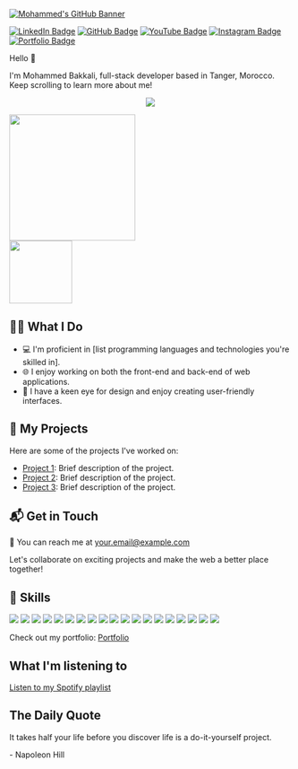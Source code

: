[![Mohammed's GitHub Banner](./assets/banner.png)](https://mohammed-bakkali.github.io/Portflio/)

[![LinkedIn Badge](https://img.shields.io/badge/LinkedIn-0077B5?style=for-the-badge&logo=linkedin&logoColor=white)](https://www.linkedin.com/in/mohammed-bakkali-4821a123a/)
[![GitHub Badge](https://img.shields.io/badge/GitHub-181717?style=for-the-badge&logo=github&logoColor=white)](https://github.com/mohammed-bakkali)
[![YouTube Badge](https://img.shields.io/badge/YouTube-FF0000?style=for-the-badge&logo=youtube&logoColor=white)](https://www.youtube.com/user/YourUsername)
[![Instagram Badge](https://img.shields.io/badge/Instagram-E4405F?style=for-the-badge&logo=instagram&logoColor=white)](https://www.instagram.com/your_username/)
[![Portfolio Badge](https://img.shields.io/badge/Portfolio-YourWebsiteColor?style=for-the-badge&logo=web&logoColor=white)](https://mohammed-bakkali.github.io/Portflio/)



Hello 👋

I'm Mohammed Bakkali, full-stack developer based in Tanger, Morocco. Keep scrolling to learn more about me!

<p align="center">
  <a href="https://github.com/DenverCoder1/readme-typing-svg">
    <img src="https://readme-typing-svg.herokuapp.com?color=%2336BCF7&size=24&center=true&lines=I'm+Full+Stack+Web+Developer">
  </a>
</p>



<a href="https://github.com/mohammed-bakkali">
  <img height="225" src="https://github-readme-stats.vercel.app/api?username=mohammed-bakkali&show_icons=true&theme=dark&include_all_commits=true&count_private=true"/>
  <div style="display: flex; flex-direction: column;">
    <img height="112" src="https://github-readme-stats.vercel.app/api/top-langs/?username=mohammed-bakkali&theme=dark&layout=compact"/>
  </div>
</a>



  
## :sassy_man: What I Do  

- 💻 I'm proficient in [list programming languages and technologies you're skilled in].
- 🌐 I enjoy working on both the front-end and back-end of web applications.
- 🎨 I have a keen eye for design and enjoy creating user-friendly interfaces.

## 🚀 My Projects

Here are some of the projects I've worked on:

- [Project 1](link-to-project-1): Brief description of the project.
- [Project 2](link-to-project-2): Brief description of the project.
- [Project 3](link-to-project-3): Brief description of the project.

## 📬 Get in Touch

📧 You can reach me at [your.email@example.com](mailto:your.mohammedbakkali807@gmail.com) 

Let's collaborate on exciting projects and make the web a better place together!


## 💼 Skills

![](https://img.shields.io/badge/HTML5-E34F26?style=for-the-badge&logo=html5&logoColor=white)
![](https://img.shields.io/badge/CSS3-1572B6?style=for-the-badge&logo=css3&logoColor=white)
![](https://img.shields.io/badge/SASS-CC6699?style=for-the-badge&logo=sass&logoColor=white)
![](https://img.shields.io/badge/Bootstrap-7952B3?style=for-the-badge&logo=bootstrap&logoColor=white)
![](https://img.shields.io/badge/Tailwind_CSS-38B2AC?style=for-the-badge&logo=tailwind-css&logoColor=white)
![](https://img.shields.io/badge/JavaScript-323330?style=for-the-badge&logo=javascript&logoColor=F7DF1E)
![](https://img.shields.io/badge/React-20232A?style=for-the-badge&logo=react&logoColor=61DAFB)
![](https://img.shields.io/badge/PHP-777BB4?style=for-the-badge&logo=php&logoColor=white)
![](https://img.shields.io/badge/Laravel-FF2D20?style=for-the-badge&logo=laravel&logoColor=white)
![](https://img.shields.io/badge/MySQL-4479A1?style=for-the-badge&logo=mysql&logoColor=white)
![](https://img.shields.io/badge/MongoDB-4EA94B?style=for-the-badge&logo=mongodb&logoColor=white)
![](https://img.shields.io/badge/SQL-003B57?style=for-the-badge&logo=sql&logoColor=white)
![](https://img.shields.io/badge/Linux-FCC624?style=for-the-badge&logo=linux&logoColor=black)
![](https://img.shields.io/badge/VMware-607078?style=for-the-badge&logo=vmware&logoColor=white)
![](https://img.shields.io/badge/VirtualBox-183A61?style=for-the-badge&logo=virtualbox&logoColor=white)
![](https://img.shields.io/badge/Docker-2496ED?style=for-the-badge&logo=docker&logoColor=white)
![](https://img.shields.io/badge/Visual_Studio_Code-007ACC?style=for-the-badge&logo=visual-studio-code&logoColor=white)
![](https://img.shields.io/badge/Git-F05032?style=for-the-badge&logo=git&logoColor=white)
![](https://img.shields.io/badge/Jira-0052CC?style=for-the-badge&logo=jira&logoColor=white)




Check out my portfolio: [Portfolio](https://mohammed-bakkali.github.io/Portflio/)
## What I'm listening to

[Listen to my Spotify playlist](https://open.spotify.com/playlist/64XWElwXz3Ol5a5IOxxopE)




## The Daily Quote

<p>It takes half your life before you discover life is a do-it-yourself project.</p>

<p>- Napoleon Hill</p>
